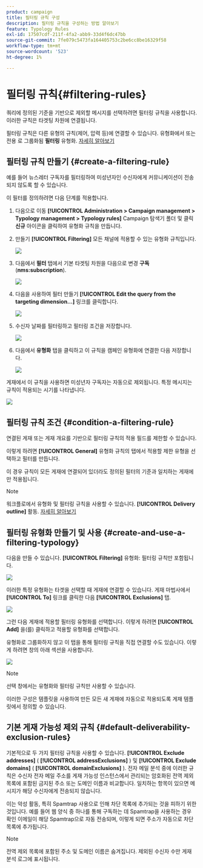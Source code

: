 ```yaml
---
product: campaign
title: 필터링 규칙 구성
description: 필터링 규칙을 구성하는 방법 알아보기
feature: Typology Rules
exl-id: 17507cdf-211f-4fa2-abb9-33d4f6dc47bb
source-git-commit: 7fe079c5473fa164405753c2be6cc8be16329f58
workflow-type: tm+mt
source-wordcount: '523'
ht-degree: 1%

---
```


# 필터링 규칙{#filtering-rules}

쿼리에 정의된 기준을 기반으로 제외할 메시지를 선택하려면 필터링 규칙을 사용합니다. 이러한 규칙은 타겟팅 차원에 연결됩니다.

필터링 규칙은 다른 유형의 규칙(제어, 압력 등)에 연결할 수 있습니다. 유형화에서 또는 전용 로 그룹화됨 **필터링** 유형화. [자세히 알아보기](#create-and-use-a-filtering-typology)

## 필터링 규칙 만들기 {#create-a-filtering-rule}

예를 들어 뉴스레터 구독자를 필터링하여 미성년자인 수신자에게 커뮤니케이션이 전송되지 않도록 할 수 있습니다.

이 필터를 정의하려면 다음 단계를 적용합니다.

1. 다음으로 이동 **[!UICONTROL Administration > Campaign management > Typology management > Typology rules]** Campaign 탐색기 폴더 및 클릭 **신규** 아이콘을 클릭하여 유형화 규칙을 만듭니다.
1. 만들기 **[!UICONTROL Filtering]** 모든 채널에 적용할 수 있는 유형화 규칙입니다.

   ![](assets/campaign_opt_create_filter_01.png)

1. 다음에서 **필터** 탭에서 기본 타겟팅 차원을 다음으로 변경 **구독** (**nms:subscription**).

   ![](assets/campaign_opt_create_filter_02.png)

1. 다음을 사용하여 필터 만들기 **[!UICONTROL Edit the query from the targeting dimension...]** 링크를 클릭합니다.

   ![](assets/campaign_opt_create_filter_03.png)

1. 수신자 날짜를 필터링하고 필터링 조건을 저장합니다.

   ![](assets/campaign_opt_create_filter_03b.png)

1. 다음에서 **유형화** 탭을 클릭하고 이 규칙을 캠페인 유형화에 연결한 다음 저장합니다.

   ![](assets/campaign_opt_create_filter_04.png)

게재에서 이 규칙을 사용하면 미성년자 구독자는 자동으로 제외됩니다. 특정 메시지는 규칙이 적용되는 시기를 나타냅니다.

![](assets/campaign_opt_create_filter_05.png)

## 필터링 규칙 조건 {#condition-a-filtering-rule}

연결된 게재 또는 게재 개요를 기반으로 필터링 규칙의 적용 필드를 제한할 수 있습니다.

이렇게 하려면 **[!UICONTROL General]** 유형화 규칙의 탭에서 적용할 제한 유형을 선택하고 필터를 만듭니다.
<!--
![](assets/campaign_opt_create_filter_06.png)
-->


이 경우 규칙이 모든 게재에 연결되어 있더라도 정의된 필터의 기준과 일치하는 게재에만 적용됩니다.

>[!NOTE]
>
>워크플로에서 유형화 및 필터링 규칙을 사용할 수 있습니다. **[!UICONTROL Delivery outline]** 활동. [자세히 알아보기](../workflow/delivery-outline.md)

## 필터링 유형화 만들기 및 사용 {#create-and-use-a-filtering-typology}

다음을 만들 수 있습니다. **[!UICONTROL Filtering]** 유형화: 필터링 규칙만 포함됩니다.

![](assets/campaign_opt_create_typo_filtering.png)

이러한 특정 유형화는 타겟을 선택할 때 게재에 연결할 수 있습니다. 게재 마법사에서 **[!UICONTROL To]** 링크를 클릭한 다음 **[!UICONTROL Exclusions]** 탭.

![](assets/campaign_opt_apply_typo_filtering.png)

그런 다음 게재에 적용할 필터링 유형화를 선택합니다. 이렇게 하려면 **[!UICONTROL Add]** 을(를) 클릭하고 적용할 유형화를 선택합니다.

유형화로 그룹화하지 않고 이 탭을 통해 필터링 규칙을 직접 연결할 수도 있습니다. 이렇게 하려면 창의 아래 섹션을 사용합니다.

![](assets/campaign_opt_select_typo_filtering.png)

>[!NOTE]
>
>선택 창에서는 유형화와 필터링 규칙만 사용할 수 있습니다.
>
>이러한 구성은 템플릿을 사용하여 만든 모든 새 게재에 자동으로 적용되도록 게재 템플릿에서 정의할 수 있습니다.

## 기본 게재 가능성 제외 규칙 {#default-deliverability-exclusion-rules}

기본적으로 두 가지 필터링 규칙을 사용할 수 있습니다. **[!UICONTROL Exclude addresses]** ( **[!UICONTROL addressExclusions]** ) 및 **[!UICONTROL Exclude domains]** ( **[!UICONTROL domainExclusions]** ). 전자 메일 분석 중에 이러한 규칙은 수신자 전자 메일 주소를 게재 가능성 인스턴스에서 관리되는 암호화된 전역 제외 목록에 포함된 금지된 주소 또는 도메인 이름과 비교합니다. 일치하는 항목이 있으면 메시지가 해당 수신자에게 전송되지 않습니다.

이는 악성 활동, 특히 Spamtrap 사용으로 인해 차단 목록에 추가되는 것을 피하기 위한 것입니다. 예를 들어 웹 양식 중 하나를 통해 구독하는 데 Spamtrap을 사용하는 경우 확인 이메일이 해당 Spamtrap으로 자동 전송되며, 이렇게 되면 주소가 자동으로 차단 목록에 추가됩니다.

>[!NOTE]
>
>전역 제외 목록에 포함된 주소 및 도메인 이름은 숨겨집니다. 제외된 수신자 수만 게재 분석 로그에 표시됩니다.
